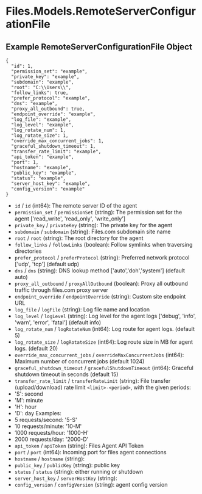 # Files.Models.RemoteServerConfigurationFile

## Example RemoteServerConfigurationFile Object

```
{
  "id": 1,
  "permission_set": "example",
  "private_key": "example",
  "subdomain": "example",
  "root": "C:\\Users\\",
  "follow_links": true,
  "prefer_protocol": "example",
  "dns": "example",
  "proxy_all_outbound": true,
  "endpoint_override": "example",
  "log_file": "example",
  "log_level": "example",
  "log_rotate_num": 1,
  "log_rotate_size": 1,
  "override_max_concurrent_jobs": 1,
  "graceful_shutdown_timeout": 1,
  "transfer_rate_limit": "example",
  "api_token": "example",
  "port": 1,
  "hostname": "example",
  "public_key": "example",
  "status": "example",
  "server_host_key": "example",
  "config_version": "example"
}
```

* `id` / `id`  (int64): The remote server ID of the agent
* `permission_set` / `permissionSet`  (string): The permission set for the agent ['read_write', 'read_only', 'write_only']
* `private_key` / `privateKey`  (string): The private key for the agent
* `subdomain` / `subdomain`  (string): Files.com subdomain site name
* `root` / `root`  (string): The root directory for the agent
* `follow_links` / `followLinks`  (boolean): Follow symlinks when traversing directories
* `prefer_protocol` / `preferProtocol`  (string): Preferred network protocol ['udp', 'tcp'] (default udp)
* `dns` / `dns`  (string): DNS lookup method ['auto','doh','system'] (default auto)
* `proxy_all_outbound` / `proxyAllOutbound`  (boolean): Proxy all outbound traffic through files.com proxy server
* `endpoint_override` / `endpointOverride`  (string): Custom site endpoint URL
* `log_file` / `logFile`  (string): Log file name and location
* `log_level` / `logLevel`  (string): Log level for the agent logs ['debug', 'info', 'warn', 'error', 'fatal'] (default info)
* `log_rotate_num` / `logRotateNum`  (int64): Log route for agent logs. (default 5)
* `log_rotate_size` / `logRotateSize`  (int64): Log route size in MB for agent logs. (default 20)
* `override_max_concurrent_jobs` / `overrideMaxConcurrentJobs`  (int64): Maximum number of concurrent jobs (default 1024)
* `graceful_shutdown_timeout` / `gracefulShutdownTimeout`  (int64): Graceful shutdown timeout in seconds (default 15)
* `transfer_rate_limit` / `transferRateLimit`  (string): File transfer (upload/download) rate limit
 `<limit>-<period>`, with the given periods:
* 'S': second
* 'M': minute
* 'H': hour
* 'D': day
Examples:
* 5 requests/second: '5-S'
* 10 requests/minute: '10-M'
* 1000 requests/hour: '1000-H'
* 2000 requests/day: '2000-D'
* `api_token` / `apiToken`  (string): Files Agent API Token
* `port` / `port`  (int64): Incoming port for files agent connections
* `hostname` / `hostname`  (string): 
* `public_key` / `publicKey`  (string): public key
* `status` / `status`  (string): either running or shutdown
* `server_host_key` / `serverHostKey`  (string): 
* `config_version` / `configVersion`  (string): agent config version
